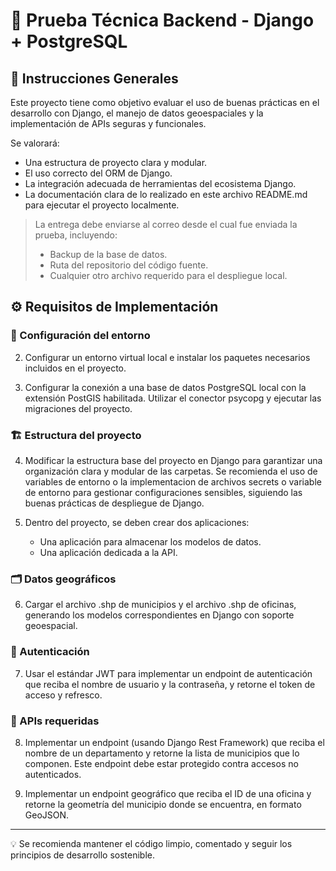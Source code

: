 # 🧪 Prueba Técnica Backend - Django + PostgreSQL

## 📝 Instrucciones Generales

Este proyecto tiene como objetivo evaluar el uso de buenas prácticas en el desarrollo con Django, el manejo de datos geoespaciales y la implementación de APIs seguras y funcionales.

Se valorará:

- Una estructura de proyecto clara y modular.
- El uso correcto del ORM de Django.
- La integración adecuada de herramientas del ecosistema Django.
- La documentación clara de lo realizado en este archivo README.md para ejecutar el proyecto localmente.

> La entrega debe enviarse al correo desde el cual fue enviada la prueba, incluyendo:
> - Backup de la base de datos.
> - Ruta del repositorio del código fuente.
> - Cualquier otro archivo requerido para el despliegue local.

## ⚙️ Requisitos de Implementación

### 🔧 Configuración del entorno

2. Configurar un entorno virtual local e instalar los paquetes necesarios incluidos en el proyecto.

3. Configurar la conexión a una base de datos PostgreSQL local con la extensión PostGIS habilitada. Utilizar el conector psycopg y ejecutar las migraciones del proyecto.

### 🏗️ Estructura del proyecto

4. Modificar la estructura base del proyecto en Django para garantizar una organización clara y modular de las carpetas. Se recomienda el uso de variables de entorno o la implementacion de archivos secrets o variable de entorno para gestionar configuraciones sensibles, siguiendo las buenas prácticas de despliegue de Django.

5. Dentro del proyecto, se deben crear dos aplicaciones:
   - Una aplicación para almacenar los modelos de datos.
   - Una aplicación dedicada a la API.

### 🗂️ Datos geográficos

6. Cargar el archivo .shp de municipios y el archivo .shp de oficinas, generando los modelos correspondientes en Django con soporte geoespacial.

### 🔐 Autenticación

7. Usar el estándar JWT para implementar un endpoint de autenticación que reciba el nombre de usuario y la contraseña, y retorne el token de acceso y refresco.

### 🧩 APIs requeridas

8. Implementar un endpoint (usando Django Rest Framework) que reciba el nombre de un departamento y retorne la lista de municipios que lo componen. Este endpoint debe estar protegido contra accesos no autenticados.

10. Implementar un endpoint geográfico que reciba el ID de una oficina y retorne la geometría del municipio donde se encuentra, en formato GeoJSON.

---

💡 Se recomienda mantener el código limpio, comentado y seguir los principios de desarrollo sostenible.